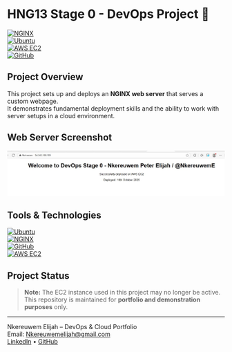 # HNG13 Stage 0 - DevOps Project 🚀

[![NGINX](https://img.shields.io/badge/NGINX-server-green)](https://www.nginx.com/)  
[![Ubuntu](https://img.shields.io/badge/Ubuntu-Linux-orange)](https://ubuntu.com/)  
[![AWS EC2](https://img.shields.io/badge/AWS-EC2-blue)](https://aws.amazon.com/ec2/)  
[![GitHub](https://img.shields.io/badge/Git-GitHub-lightgrey)](https://git-scm.com/)

## Project Overview
This project sets up and deploys an **NGINX web server** that serves a custom webpage.  
It demonstrates fundamental deployment skills and the ability to work with server setups in a cloud environment.

## Web Server Screenshot
![Web Server Screenshot](images/webserver-screenshot.jpg)

## Tools & Technologies
[![Ubuntu](https://img.shields.io/badge/Ubuntu-Linux-orange)](https://ubuntu.com/)  
[![NGINX](https://img.shields.io/badge/NGINX-server-green)](https://www.nginx.com/)  
[![GitHub](https://img.shields.io/badge/Git-GitHub-lightgrey)](https://git-scm.com/)  
[![AWS EC2](https://img.shields.io/badge/AWS-EC2-blue)](https://aws.amazon.com/ec2/)  

## Project Status
> **Note:** The EC2 instance used in this project may no longer be active.  
> This repository is maintained for **portfolio and demonstration purposes** only.

---

Nkereuwem Elijah – DevOps & Cloud Portfolio  
Email: [Nkereuwemelijah@gmail.com](mailto:Nkereuwemelijah@gmail.com)  
[LinkedIn](https://www.linkedin.com/in/npelijah/) • [GitHub](https://github.com/nkereuwemelijah)

